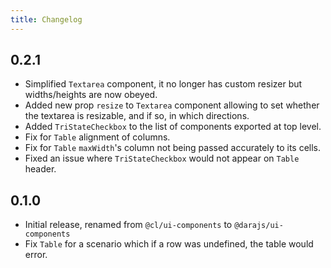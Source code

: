 ```yaml
---
title: Changelog
---
```

## 0.2.1

-   Simplified `Textarea` component, it no longer has custom resizer but widths/heights are now obeyed. 
-   Added new prop `resize` to `Textarea` component allowing to set whether the textarea is resizable, and if so, in which directions.
-   Added `TriStateCheckbox` to the list of components exported at top level.
-   Fix for `Table` alignment of columns.
-   Fix for `Table` `maxWidth`'s column not being passed accurately to its cells.
-   Fixed an issue where `TriStateCheckbox` would not appear on `Table` header.
## 0.1.0

-   Initial release, renamed from `@cl/ui-components` to `@darajs/ui-components`
-   Fix `Table` for a scenario which if a row was undefined, the table would error.
